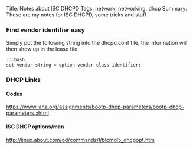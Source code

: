Title: Notes about ISC DHCPD
Tags: network, networking, dhcp
Summary: These are my notes for ISC DHCPD, some tricks and stuff

### Find vendor identifier easy

Simply put the following string into the dhcpd.conf file, the information will then show up in the lease file.

    :::bash
    set vendor-string = option vendor-class-identifier;


### DHCP Links
#### Codes
https://www.iana.org/assignments/bootp-dhcp-parameters/bootp-dhcp-parameters.xhtml

#### ISC DHCP options/man
http://linux.about.com/od/commands/l/blcmdl5_dhcpopt.htm


